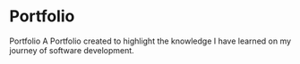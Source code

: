 # Portfolio
Portfolio
A Portfolio created to highlight the knowledge I have learned on my journey of software development.
